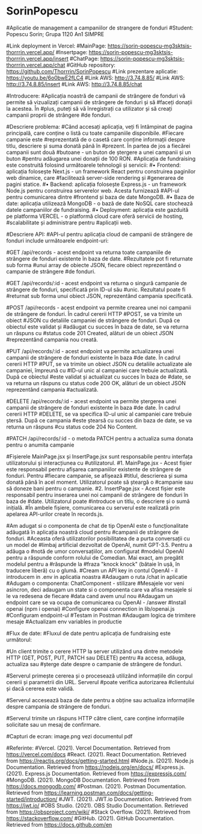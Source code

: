 # SorinPopescu
#Aplicatie de management a campaniilor de strangere de fonduri
#Student: Popescu Sorin; Grupa 1120 An1 SIMPRE

#Link deployment in Vercel: 
#MainPage: https://sorin-popescu-mg3sktsis-thorrrin.vercel.app/
#Insertpage: https://sorin-popescu-mg3sktsis-thorrrin.vercel.app/insert
#ChatPage: https://sorin-popescu-mg3sktsis-thorrrin.vercel.app/chat
#GitHub repository: https://github.com/Thorrrin/SorinPopescu
#Link prezentare aplicatie: https://youtu.be/6o0bwE2fLC4
#Link AWS: http://3.74.8.85/
#Link AWS: http://3.74.8.85/insert
#Link AWS: http://3.74.8.85/chat

#Introducere:
#Aplicația noastră de campanii de strângere de fonduri vă permite să vizualizați campanii de strângere de fonduri și să #faceți donații la acestea. În #plus, puteți să vă înregistrați ca utilizator și să creați campanii proprii de strângere #de fonduri.

#Descriere problema: 
#Când accesați aplicația, veți fi întâmpinat de pagina principală, care conține o listă cu toate campaniile disponibile. #Fiecare campanie este #reprezentată de o casetă care conține informații despre titlu, descriere și suma donată până în #prezent. În partea de jos a fiecărei campanii sunt două #butoane - un buton de ștergere a unei campanii și un buton #pentru adăugarea unei donații de 100 RON.
#Aplicația de fundraising este construită folosind următoarele tehnologii și servicii:
#•	Frontend: aplicația folosește Next.js - un framework React pentru construirea paginilor web dinamice, care #facilitează server-side rendering și #generarea de pagini statice.
#•	Backend: aplicația folosește Express.js - un framework Node.js pentru construirea serverelor web. Acesta furnizează #API-ul pentru comunicarea dintre #frontend și baza de date MongoDB.
#•	Baza de date: aplicația utilizează MongoDB - o bază de date NoSQL care stochează datele campaniilor de fundraising.
#•	Deployment: aplicația este gazduită pe platforma VERCEL - o platformă cloud care oferă servicii de hosting, #scalabilitate și administrare pentru #aplicații web.


#Descriere API: 
#API-ul pentru aplicația cloud de campanii de strângere de fonduri include următoarele endpoint-uri:

#GET /api/records - acest endpoint va returna toate campaniile de strângere de fonduri existente în baza de date. #Rezultatele pot fi returnate sub forma #unui array de obiecte JSON, fiecare obiect reprezentând o campanie de strângere #de fonduri.

#GET /api/records/:id - acest endpoint va returna o singură campanie de strângere de fonduri, specificată prin ID-ul său #unic. Rezultatul poate fi #returnat sub forma unui obiect JSON, reprezentând campania specificată.

#POST /api/records - acest endpoint va permite crearea unei noi campanii de strângere de fonduri. În cadrul cererii HTTP #POST, se va trimite un obiect #JSON cu detaliile campaniei de strângere de fonduri. După ce obiectul este validat și #adăugat cu succes în baza de date, se va returna un răspuns cu #status code 201 Created, alături de un obiect JSON #reprezentând campania nou creată.

#PUT /api/records/:id - acest endpoint va permite actualizarea unei campanii de strângere de fonduri existente în baza #de date. În cadrul cererii HTTP #PUT, se va trimite un obiect JSON cu detaliile actualizate ale campaniei, împreună cu #ID-ul unic al campaniei care trebuie actualizată. După ce obiectul #este validat și actualizat cu succes în baza de #date, se va returna un răspuns cu status code 200 OK, alături de un obiect JSON reprezentând campania #actualizată.

#DELETE /api/records/:id - acest endpoint va permite ștergerea unei campanii de strângere de fonduri existente în baza #de date. În cadrul cererii HTTP #DELETE, se va specifica ID-ul unic al campaniei care trebuie ștersă. După ce campania #este ștearsă cu succes din baza de date, se va returna un răspuns #cu status code 204 No Content.

#PATCH /api/records/:id - o metoda PATCH pentru a actualiza suma donata pentru o anumita campanie

#Fișierele MainPage.jsx și InsertPage.jsx sunt responsabile pentru interfața utilizatorului și interacțiunea cu #utilizatorul.
#1.	MainPage.jsx - Acest fișier este responsabil pentru afișarea campaniilor existente de strângere de fonduri. Pentru #fiecare campanie, se afișează #titlul, descrierea și suma donată până în acel moment. Utilizatorul poate să șteargă o #campanie sau să doneze bani pentru o campanie.
#2.	InsertPage.jsx - Acest fișier este responsabil pentru inserarea unei noi campanii de strângere de fonduri în baza de #date. Utilizatorul poate #introduce un titlu, o descriere și o sumă inițială.
#În ambele fișiere, comunicarea cu serverul este realizată prin apelarea API-urilor create în records.js.

#Am adugat si o componenta de chat de tip OpenAI este o funcționalitate adăugată în aplicația noastră cloud pentru #campanii de strângere de fonduri. #Aceasta oferă utilizatorilor posibilitatea de a purta conversații cu un model de #limbaj artificial dezvoltat de OpenAI, numit GPT-3.5. Pentru a adăuga o #notă de umor conversațiilor, am configurat #modelul OpenAI pentru a răspunde conform rolului de Comedian. Mai exact, am pregătit modelul pentru a #răspunde la #fraza "knock knock" (bătaie în ușă, în traducere liberă) cu o glumă.
#Cream un API key in contul OpenAI - il introducem in .env in aplicatia noastra
#Adaugam o ruta /chat in aplicatie
#Adugam o componenta: ChatComponent - stilizare
#Mesajele vor veni asincron, deci adaugam un state si o componenta care va afisa mesajele si le va redesena de fiecare #data cand avem unul nou
#Adaugam un endpoint care se va ocupa de comunicarea cu OpenAI - /answer
#Install openai (npm i openai)
#Configure openai connection in lib/openai.js
#Configuram endpoint-ul
#Testam in Postman
#Adaugam logica de trimitere mesaje
#Actualizam env variables in productie


#Flux de date: 
#Fluxul de date pentru aplicația de fundraising este următorul:

#Un client trimite o cerere HTTP la server utilizând una dintre metodele HTTP (GET, POST, PUT, PATCH sau DELETE) pentru #a accesa, adăuga, actualiza sau #șterge date despre o campanie de strângere de fonduri.

#Serverul primește cererea și o procesează utilizând informațiile din corpul cererii și parametrii din URL. Serverul #poate verifica autorizarea #clientului și dacă cererea este validă.

#Serverul accesează baza de date pentru a obține sau actualiza informațiile despre campania de strângere de fonduri.

#Serverul trimite un răspuns HTTP către client, care conține informațiile solicitate sau un mesaj de confirmare.

#Capturi de ecran: image.png vezi documentul pdf

#Referinte: 
#Vercel. (2021). Vercel Documentation. Retrieved from https://vercel.com/docs
#React. (2021). React Documentation. Retrieved from https://reactjs.org/docs/getting-started.html
#Node.js. (2021). Node.js Documentation. Retrieved from https://nodejs.org/en/docs/
#Express.js. (2021). Express.js Documentation. Retrieved from https://expressjs.com/
#MongoDB. (2021). MongoDB Documentation. Retrieved from https://docs.mongodb.com/
#Postman. (2021). Postman Documentation. Retrieved from https://learning.postman.com/docs/getting-started/introduction/
#JWT. (2021). JWT.io Documentation. Retrieved from https://jwt.io/
#OBS Studio. (2021). OBS Studio Documentation. Retrieved from https://obsproject.com/wiki/
#Stack Overflow. (2021). Retrieved from https://stackoverflow.com/
#GitHub. (2021). GitHub Documentation. Retrieved from https://docs.github.com/en

